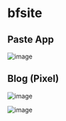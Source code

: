 # bfsite

## Paste App
![image](https://i.resimyukle.xyz/Hb7CKc.png)

## Blog (Pixel)
![image](https://i.resimyukle.xyz/CM73Q9.png)

![image](https://i.resimyukle.xyz/RQdONW.png)
